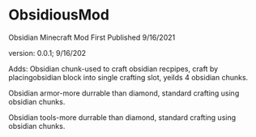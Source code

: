 # ObsidiousMod
Obsidian Minecraft Mod
First Published 9/16/2021

version: 0.0.1; 9/16/202

Adds: 
Obsidian chunk-used to craft obsidian recpipes, craft by placingobsidian block into single crafting slot, yeilds 4 obsidian chunks.

Obsidian armor-more durrable than diamond, standard crafting using obsidian chunks.

Obsidian tools-more durrable than diamond, standard crafting using obsidian chunks.
